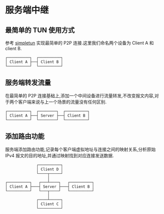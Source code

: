 # 服务端中继

## 最简单的 TUN 使用方式

参考 [simpletun](https://github.com/gregnietsky/simpletun) 实现最简单的 P2P 连接.这里我们命名两个设备为 Client A 和 client B.

```plaintext
┌──────────┐  ┌──────────┐
│ Client A ├──┤ Client B │
└──────────┘  └──────────┘
```

## 服务端转发流量

在最简单的 P2P 连接基础上,添加一个中间设备进行流量转发,不改变报文内容,对于两个客户端来说与上一个场景的流量没有任何区别.

```plaintext
┌──────────┐  ┌────────┐  ┌──────────┐
│ Client A ├──┤ Server ├──┤ Client B │
└──────────┘  └────────┘  └──────────┘
```

## 添加路由功能

服务端添加路由功能,记录每个客户端虚拟地址与连接之间的映射关系,分析原始 IPv4 报文的目的地址,并通过映射找到对应连接发送数据.

```plaintext
              ┌──────────┐
              │ Client D │
              └────┬─────┘
                   │
┌──────────┐   ┌───┴────┐   ┌──────────┐
│ Client A ├───┤ Server ├───┤ Client B │
└──────────┘   └───┬────┘   └──────────┘
                   │
              ┌────┴─────┐
              │ Client C │
              └──────────┘
```
